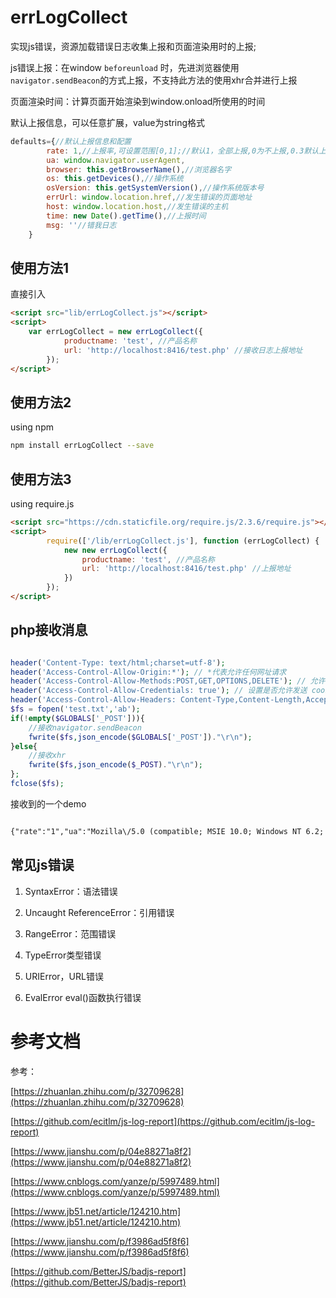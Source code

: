 # errLogCollect

实现js错误，资源加载错误日志收集上报和页面渲染用时的上报;

js错误上报：在window `beforeunload` 时，先进浏览器使用`navigator.sendBeacon`的方式上报，不支持此方法的使用xhr合并进行上报

页面渲染时间：计算页面开始渲染到window.onload所使用的时间

默认上报信息，可以任意扩展，value为string格式

```Javascript
defaults={//默认上报信息和配置
        rate: 1,//上报率,可设置范围[0,1];//默认1，全部上报,0为不上报,0.3默认上报30%
        ua: window.navigator.userAgent,
        browser: this.getBrowserName(),//浏览器名字
        os: this.getDevices(),//操作系统
        osVersion: this.getSystemVersion(),//操作系统版本号
        errUrl: window.location.href,//发生错误的页面地址
        host: window.location.host,//发生错误的主机
        time: new Date().getTime(),//上报时间
        msg: ''//错我日志
    }
```

## 使用方法1

直接引入

```html
<script src="lib/errLogCollect.js"></script>
<script>
    var errLogCollect = new errLogCollect({
            productname: 'test', //产品名称
            url: 'http://localhost:8416/test.php' //接收日志上报地址
        });
</script>
```

## 使用方法2

using npm

```bash
npm install errLogCollect --save
```

## 使用方法3

using require.js

```html
<script src="https://cdn.staticfile.org/require.js/2.3.6/require.js"></script>
<script>
        require(['/lib/errLogCollect.js'], function (errLogCollect) {
            new new errLogCollect({
                productname: 'test', //产品名称
                url: 'http://localhost:8416/test.php' //上报地址
            })
        });
</script>
```

## php接收消息

```php

header('Content-Type: text/html;charset=utf-8');
header('Access-Control-Allow-Origin:*'); // *代表允许任何网址请求
header('Access-Control-Allow-Methods:POST,GET,OPTIONS,DELETE'); // 允许请求的类型
header('Access-Control-Allow-Credentials: true'); // 设置是否允许发送 cookies
header('Access-Control-Allow-Headers: Content-Type,Content-Length,Accept-Encoding,X-Requested-with, Origin');
$fs = fopen('test.txt','ab');
if(!empty($GLOBALS['_POST'])){
    //接收navigator.sendBeacon
    fwrite($fs,json_encode($GLOBALS['_POST'])."\r\n");
}else{
    //接收xhr
    fwrite($fs,json_encode($_POST)."\r\n");
};
fclose($fs);

```

接收到的一个demo

```html

{"rate":"1","ua":"Mozilla\/5.0 (compatible; MSIE 10.0; Windows NT 6.2; Trident\/6.0)","browser":"IE","os":"PC","osVersion":"other","errUrl":"http:\/\/localhost:3134\/test.html","host":"localhost:3134","time":"1591370987789","msg":"[{\"type\":\"resourceError\",\"jsErrorType\":\"script\",\"message\":\"<script src='test.js'><\/script>\",\"col\":\"0\",\"line\":\"0\",\"filename\":\"http:\/\/localhost:3134\/test.js\"}]|[{\"type\":\"resourceError\",\"jsErrorType\":\"img\",\"message\":\"<img alt='' src='\/images\/jj.jpg'>\",\"col\":\"0\",\"line\":\"0\",\"filename\":\"http:\/\/localhost:3134\/images\/jj.jpg\"}]|[{\"type\":\"resourceError\",\"jsErrorType\":\"script\",\"message\":\"<script src='\/ss.js'><\/script>\",\"col\":\"0\",\"line\":\"0\",\"filename\":\"http:\/\/localhost:3134\/ss.js\"}]|[{\"type\":\"runtimeErrors\",\"jsErrorType\":\"\u8bed\u6cd5\u9519\u8bef\",\"message\":\"\u8bed\u6cd5\u9519\u8bef\",\"col\":\"0\",\"line\":\"0\",\"filename\":\"http:\/\/localhost:3134\/test.html\"}]|[{\"type\":\"runtimeErrors\",\"jsErrorType\":\"\u201cgg\u201d\u672a\u5b9a\u4e49\",\"message\":\"\u201cgg\u201d\u672a\u5b9a\u4e49\",\"col\":\"0\",\"line\":\"0\",\"filename\":\"http:\/\/localhost:3134\/test.html\"}]","productname":"test","url":"http:\/\/localhost:8416\/test.php","renderTime":"120","v":"07281922533463457"}`

```
## 常见js错误

1. SyntaxError：语法错误

2. Uncaught ReferenceError：引用错误

3. RangeError：范围错误

4. TypeError类型错误

5. URIError，URL错误

6. EvalError eval()函数执行错误


# 参考文档

参考：

[https://zhuanlan.zhihu.com/p/32709628](https://zhuanlan.zhihu.com/p/32709628)

[https://github.com/ecitlm/js-log-report](https://github.com/ecitlm/js-log-report)

[https://www.jianshu.com/p/04e88271a8f2](https://www.jianshu.com/p/04e88271a8f2)

[https://www.cnblogs.com/yanze/p/5997489.html](https://www.cnblogs.com/yanze/p/5997489.html)

[https://www.jb51.net/article/124210.htm](https://www.jb51.net/article/124210.htm)

[https://www.jianshu.com/p/f3986ad5f8f6](https://www.jianshu.com/p/f3986ad5f8f6)

[https://github.com/BetterJS/badjs-report](https://github.com/BetterJS/badjs-report)
